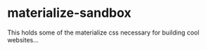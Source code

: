 # materialize-sandbox
This holds some of the materialize css necessary for building cool websites...
